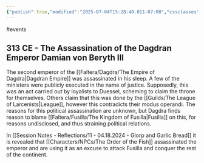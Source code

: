 ```yaml
---
{"publish":true,"modified":"2025-07-04T15:28:40.011-07:00","cssclasses":""}
---
```




#events

## 313 CE - The Assassination of the Dagdran Emperor Damian von Beryth III

The second emperor of the [[Faltera/Dagdra/The Empire of Dagdra\|Dagdran Empire]] was assassinated in his sleep. A few of the ministers were publicly executed in the name of justice. Supposedly, this was an act carried out by loyalists to Duessel, scheming to claim the throne for themselves. Others claim that this was done by the [[Guilds/The League of Larcenists\|League]], however this contradicts their modus operandi. The reasons for this political assassination are unknown, but Dagdra finds reason to blame [[Faltera/Fusilla/The Kingdom of Fusilla\|Fusilla]] on this, for reasons undisclosed, and thus straining political relations.

In [[Session Notes - Reflections/11 - 04.18.2024 - Glorp and Garlic Bread]] it is revealed that [[Characters/NPCs/The Order of the Fish]] assassinated the emperor and are using it as an excuse to attack Fusilla and conquer the rest of the continent.
